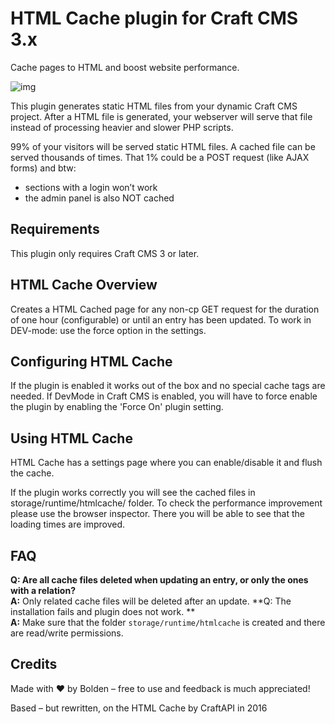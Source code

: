 # HTML Cache plugin for Craft CMS 3.x

Cache pages to HTML and boost website performance.

![img](https://www.bolden.nl/uploads/bolden-craft-html-cache.jpg)

This plugin generates static HTML files from your dynamic Craft CMS project. After a HTML file is generated, your webserver will serve that file instead of processing heavier and slower PHP scripts.

99% of your visitors will be served static HTML files. A cached file can be served thousands of times. That 1% could be a POST request (like AJAX forms) and btw:

* sections with a login won’t work
* the admin panel is also NOT cached


## Requirements

This plugin only requires Craft CMS 3 or later.


## HTML Cache Overview

Creates a HTML Cached page for any non-cp GET request for the duration of one hour (configurable) or until an entry has been updated. 
To work in DEV-mode: use the force option in the settings.


## Configuring HTML Cache

If the plugin is enabled it works out of the box and no special cache tags are needed. If DevMode in Craft CMS is enabled, you will have to force enable the plugin by enabling the 'Force On' plugin setting. 


## Using HTML Cache

HTML Cache has a settings page where you can enable/disable it and flush the cache. 

If the plugin works correctly you will see the cached files in storage/runtime/htmlcache/ folder. To check the performance improvement please use the browser inspector. There you will be able to see that the loading times are improved.

## FAQ

**Q: Are all cache files deleted when updating an entry, or only the ones with a relation?**  
**A:** Only related cache files will be deleted after an update.
**Q: The installation fails and plugin does not work. **  
**A:** Make sure that the folder `storage/runtime/htmlcache` is created and there are read/write permissions.


## Credits

Made with ❤️ by Bolden – free to use and feedback is much appreciated!

Based – but rewritten, on the HTML Cache by CraftAPI in 2016
